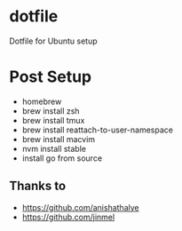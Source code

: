 
# dotfile

Dotfile for Ubuntu setup


# Post Setup

* homebrew
* brew install zsh
* brew install tmux
* brew install reattach-to-user-namespace
* brew install macvim
* nvm install stable
* install go from source

## Thanks to

* https://github.com/anishathalye
* https://github.com/jinmel

